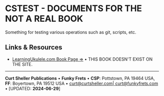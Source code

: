 # CSTEST - DOCUMENTS FOR THE NOT A REAL BOOK

Something for testing various operations such as git, scripts, etc.


## Links &amp; Resources

- [LearningUkulele.com Book Page &rArr;](https://learningukulele.com/books/code/CSPTEST) &bull; THIS BOOK DOESN'T EXIST ON THE SITE.


----

**Curt Sheller Publications** &bull; **Funky Frets** • **CSP**: Pottstown, PA 19464 USA, **FF**: Boyertown, PA 19512 USA • [curt@curtsheller.com| curt@funkyfrets.com](mailto:curt@curtsheller.com) &bull; [UPDATED: **2024-06-29**]
